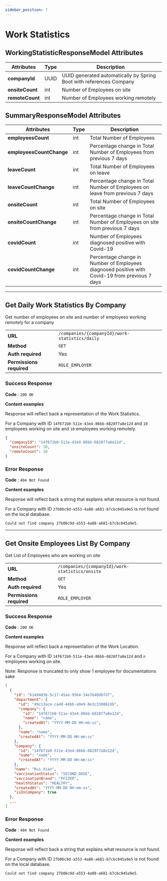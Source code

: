 ```yaml
---
sidebar_position: 7
---
```


#  Work Statistics

## WorkingStatisticResponseModel Attributes
| Attributes      | Type | Description                                                         |
| --------------- | ---- | ------------------------------------------------------------------- |
| **companyId**   | UUID | UUID generated automatically by Spring Boot with references Company |
| **onsiteCount** | int  | Number of Employees on site                                         |
| **remoteCount** | int  | Number of Employees working remotely                                |

## SummaryResponseModel Attributes
| Attributes               | Type | Description                                                                                    |
| ------------------------ | ---- | ---------------------------------------------------------------------------------------------- |
| **employeesCount**       | int  | Total Number of Employees                                                                      |
| **employeesCountChange** | int  | Percentage change in Total Number of Employees from previous 7 days                            |
| **leaveCount**           | int  | Total Number of Employees on leave                                                             |
| **leaveCountChange**     | int  | Percentage change in Total Number of Employees on leave from previous 7 days                   |
| **onsiteCount**          | int  | Total Number of Employees on site                                                              |
| **onsiteCountChange**    | int  | Percentage change in Total Number of Employees on site from previous 7 days                    |
| **covidCount**           | int  | Number of Employees diagnosed positive with Covid-19                                           |
| **covidCountChange**     | int  | Percentage change in Number of Employees diagnosed positive with Covid-19 from previous 7 days |
--- 

## Get Daily Work Statistics By Company
Get number of employees on site and number of employees working remotely for a company

|                          |                                                |
| ------------------------ | ---------------------------------------------- |
| **URL**                  | `/companies/{companyId}/work-statistics/daily` |
| **Method**               | `GET`                                          |
| **Auth required**        | Yes                                            |
| **Permissions required** | `ROLE_EMPLOYER`                                |

### Success Response

**Code** : `200 OK`

**Content examples**

Response will reflect back a representation of the Work Statistics.

For a Company with ID `14f671b0-511e-43e4-86bb-6828f7a8e12d` and `10` employees working on site and `10` employees working remotely. 

```json
{
  "companyId": "14f671b0-511e-43e4-86bb-6828f7a8e12d",
  "onsiteCount": 10,
  "remoteCount": 10
}
```

### Error Response 

**Code** : `404 Not Found`

**Content examples**

Response will reflect back a string that explains what resource is not found.

For a Company with ID `27b06c9d-a553-4a88-a681-b7cbc045a9e5` is not found on the local database.

```
Could not find company 27b06c9d-a553-4a88-a681-b7cbc045a9e5.
```

--- 

## Get Onsite Employees List By Company
Get List of Employees who are working on site

|                          |                                                 |
| ------------------------ | ----------------------------------------------- |
| **URL**                  | `/companies/{companyId}/work-statistics/onsite` |
| **Method**               | `GET`                                           |
| **Auth required**        | Yes                                             |
| **Permissions required** | `ROLE_EMPLOYER`                                 |

### Success Response

**Code** : `200 OK`

**Content examples**

Response will reflect back a representation of the Work Location.

For a Company with ID `14f671b0-511e-43e4-86bb-6828f7a8e12d` and `n` employees working on site.

Note: Response is truncated to only show 1 employee for documentations sake

```json
[
  {
    "id": "6149483b-5c17-45ae-9564-34e7b40dbfd7",
    "department": {
      "id": "49c13ace-ca48-44bb-a9e9-8e3c330862db",
      "company": {
        "id": "14f671b0-511e-43e4-86bb-6828f7a8e12d",
        "name": "name",
        "createdAt": "YYYY-MM-DD HH:mm:ss",
      },
      "name": "name",
      "createdAt": "YYYY-MM-DD HH:mm:ss"
    },
    "company": {
      "id": "14f671b0-511e-43e4-86bb-6828f7a8e12d",
      "name": "name",
      "createdAt": "YYYY-MM-DD HH:mm:ss"
    },
    "name": "Rui Xian",
    "vaccinationStatus": "SECOND_DOSE",
    "vaccinationBrand": "PFIZER",
    "healthStatus": "HEALTHY",
    "createdAt": "YYYY-MM-DD HH:mm:ss",
    "isInCompany": true
  },
  ...
]
```

### Error Response 

**Code** : `404 Not Found`

**Content examples**

Response will reflect back a string that explains what resource is not found.

For a Company with ID `27b06c9d-a553-4a88-a681-b7cbc045a9e5` is not found on the local database.

```
Could not find company 27b06c9d-a553-4a88-a681-b7cbc045a9e5.
```